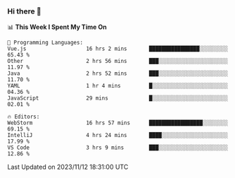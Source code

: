 ### Hi there 👋

<!--
**asdf12303116/asdf12303116** is a ✨ _special_ ✨ repository because its `README.md` (this file) appears on your GitHub profile.

Here are some ideas to get you started:

- 🔭 I’m currently working on ...
- 🌱 I’m currently learning ...
- 👯 I’m looking to collaborate on ...
- 🤔 I’m looking for help with ...
- 💬 Ask me about ...
- 📫 How to reach me: ...
- 😄 Pronouns: ...
- ⚡ Fun fact: ...
-->

<!--START_SECTION:waka-->
📊 **This Week I Spent My Time On** 

```text
💬 Programming Languages: 
Vue.js                   16 hrs 2 mins       ████████████████░░░░░░░░░   65.43 % 
Other                    2 hrs 56 mins       ███░░░░░░░░░░░░░░░░░░░░░░   11.97 % 
Java                     2 hrs 52 mins       ███░░░░░░░░░░░░░░░░░░░░░░   11.70 % 
YAML                     1 hr 4 mins         █░░░░░░░░░░░░░░░░░░░░░░░░   04.36 % 
JavaScript               29 mins             █░░░░░░░░░░░░░░░░░░░░░░░░   02.01 % 

🔥 Editors: 
WebStorm                 16 hrs 57 mins      █████████████████░░░░░░░░   69.15 % 
IntelliJ                 4 hrs 24 mins       ████░░░░░░░░░░░░░░░░░░░░░   17.99 % 
VS Code                  3 hrs 9 mins        ███░░░░░░░░░░░░░░░░░░░░░░   12.86 % 
```


 Last Updated on 2023/11/12 18:31:00 UTC
<!--END_SECTION:waka-->
